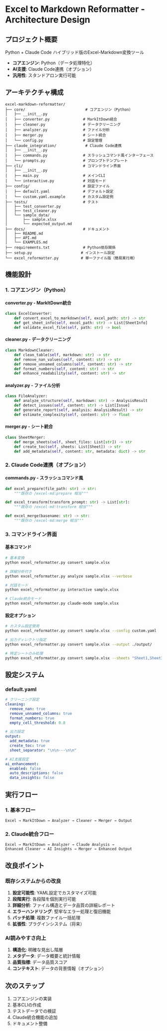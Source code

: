 # Excel to Markdown Reformatter - Architecture Design

## プロジェクト概要

Python + Claude Code ハイブリッド版のExcel-Markdown変換ツール
- **コアエンジン**: Python（データ処理特化）
- **AI支援**: Claude Code連携（オプション）
- **汎用性**: スタンドアロン実行可能

## アーキテクチャ構成

```
excel-markdown-reformatter/
├── core/                           # コアエンジン（Python）
│   ├── __init__.py
│   ├── converter.py               # MarkItDown統合
│   ├── cleaner.py                 # データクリーニング
│   ├── analyzer.py                # ファイル分析
│   ├── merger.py                  # シート統合
│   └── config.py                  # 設定管理
├── claude_integration/             # Claude Code連携
│   ├── __init__.py
│   ├── commands.py                # スラッシュコマンド風インターフェース
│   └── prompts.py                 # プロンプトテンプレート
├── cli/                           # コマンドライン界面
│   ├── __init__.py
│   ├── main.py                    # メインCLI
│   └── interactive.py             # 対話モード
├── config/                        # 設定ファイル
│   ├── default.yaml               # デフォルト設定
│   └── custom.yaml.example        # カスタム設定例
├── tests/                         # テスト
│   ├── test_converter.py
│   ├── test_cleaner.py
│   └── sample_data/
│       ├── sample.xlsx
│       └── expected_output.md
├── docs/                          # ドキュメント
│   ├── README.md
│   ├── API.md
│   └── EXAMPLES.md
├── requirements.txt               # Python依存関係
├── setup.py                      # インストール設定
└── excel_reformatter.py          # 単一ファイル版（簡易実行用）
```

## 機能設計

### 1. コアエンジン（Python）

#### converter.py - MarkItDown統合
```python
class ExcelConverter:
    def convert_excel_to_markdown(self, excel_path: str) -> str
    def get_sheet_info(self, excel_path: str) -> List[SheetInfo]
    def validate_excel_file(self, path: str) -> bool
```

#### cleaner.py - データクリーニング
```python
class MarkdownCleaner:
    def clean_table(self, markdown: str) -> str
    def remove_nan_values(self, content: str) -> str
    def remove_unnamed_columns(self, content: str) -> str
    def format_numbers(self, content: str) -> str
    def enhance_readability(self, content: str) -> str
```

#### analyzer.py - ファイル分析
```python
class FileAnalyzer:
    def analyze_structure(self, markdown: str) -> AnalysisResult
    def detect_issues(self, content: str) -> List[Issue]
    def generate_report(self, analysis: AnalysisResult) -> str
    def estimate_complexity(self, content: str) -> float
```

#### merger.py - シート統合
```python
class SheetMerger:
    def merge_sheets(self, sheet_files: List[str]) -> str
    def create_toc(self, sheets: List[Sheet]) -> str
    def add_metadata(self, content: str, metadata: dict) -> str
```

### 2. Claude Code連携（オプション）

#### commands.py - スラッシュコマンド風
```python
def excel_prepare(file_path: str) -> str:
    """既存の /excel-md:prepare 相当"""

def excel_transform(transform_prompt: str) -> List[str]:
    """既存の /excel-md:transform 相当"""

def excel_merge(basename: str) -> str:
    """既存の /excel-md:merge 相当"""
```

### 3. コマンドライン界面

#### 基本コマンド
```bash
# 基本変換
python excel_reformatter.py convert sample.xlsx

# 詳細分析付き
python excel_reformatter.py analyze sample.xlsx --verbose

# 対話モード
python excel_reformatter.py interactive sample.xlsx

# Claude統合モード
python excel_reformatter.py claude-mode sample.xlsx
```

#### 設定オプション
```bash
# カスタム設定使用
python excel_reformatter.py convert sample.xlsx --config custom.yaml

# 出力ディレクトリ指定
python excel_reformatter.py convert sample.xlsx --output ./output/

# 特定シートのみ処理
python excel_reformatter.py convert sample.xlsx --sheets "Sheet1,Sheet3"
```

## 設定システム

### default.yaml
```yaml
# クリーニング設定
cleaning:
  remove_nan: true
  remove_unnamed_columns: true
  format_numbers: true
  empty_cell_threshold: 0.8

# 出力設定
output:
  add_metadata: true
  create_toc: true
  sheet_separator: "\n\n---\n\n"

# AI支援設定
ai_enhancement:
  enabled: false
  auto_descriptions: false
  data_insights: false
```

## 実行フロー

### 1. 基本フロー
```
Excel → MarkItDown → Analyzer → Cleaner → Merger → Output
```

### 2. Claude統合フロー
```
Excel → MarkItDown → Analyzer → Claude Analysis → 
Enhanced Cleaner → AI Insights → Merger → Enhanced Output
```

## 改良ポイント

### 既存システムからの改良
1. **設定可能性**: YAML設定でカスタマイズ可能
2. **段階実行**: 各段階を個別実行可能
3. **詳細分析**: ファイル構造とデータ品質の詳細レポート
4. **エラーハンドリング**: 堅牢なエラー処理と復旧機能
5. **バッチ処理**: 複数ファイル一括処理
6. **拡張性**: プラグインシステム（将来）

### AI読みやすさ向上
1. **構造化**: 明確な見出し階層
2. **メタデータ**: データ概要と統計情報
3. **品質指標**: データ品質スコア
4. **コンテキスト**: データの背景情報（オプション）

## 次のステップ

1. コアエンジンの実装
2. 基本CLIの作成
3. テストデータでの検証
4. Claude統合機能の追加
5. ドキュメント整備